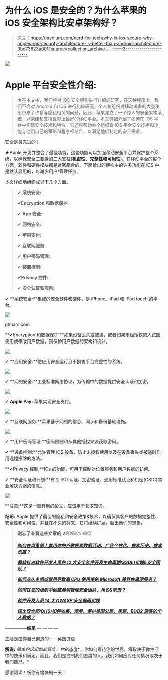 # 为什么 iOS 是安全的？为什么苹果的 iOS 安全架构比安卓架构好？

> 原文：<https://medium.com/nerd-for-tech/why-is-ios-secure-why-apples-ios-security-architecture-is-better-than-android-architecture-3bd73823a001?source=collection_archive---------3----------------------->

![](img/1b58423a6fe10575a3a4310e0174c123.png)

# Apple 平台安全性介绍:

> ★在本文中，我们将对 iOS 安全架构进行详细的研究，在这种程度上，我们不会对 Android 和 iOS 进行比较研究。个人和组织对移动设备的大量使用带来了许多与隐私相关的问题。因此，苹果建立了一个惊人的安全架构系统，以创建和支持世界上最好的移动平台。本文详细介绍了如何在 iOS 平台中实现安全技术和特性。它还将帮助单个组织将 iOS 平台安全技术和功能与他们自己的策略和程序相结合，以满足他们特定的安全需求。

安全是最先进的！

★Apple 开发并整合了最佳功能，这些功能可以加强移动安全平台并保护整个系统，以确保安全三要素的三大支柱(**机密性、完整性和可用性**)。在移动平台的每个方面，软件和硬件模块都是紧密耦合的。下面给出的架构中的许多功能在 iOS 中是默认启用的，以减少用户/管理任务。

本文详细地组织成以下几个方面。

> ✔ **系统安全:**
> 
> **✔Encryption 和数据保护:**
> 
> ✔ **App 安全:**
> 
> ✔ **网络安全:**
> 
> ✔ **苹果支付:**
> 
> ✔ **互联网服务:**
> 
> ✔ **用户密码管理:**
> 
> ✔ **装置控制:**
> 
> **✔Privacy 控件:**
> 
> ✔ **安全认证和项目:**

✔ **系统安全:**集成的安全软件和硬件，是 iPhone、iPad 和 iPod touch 的平台。

![](img/0fdf8aeb28e8cff5ccc7aa574644a714.png)

gtmars.com

**✔Encryption 和数据保护:**如果设备丢失或被盗，或者如果未经授权的人试图使用或修改用户数据，则保护用户数据的架构和设计。

![](img/347adcc76a7e7386e8bf6bb68e0d2fa8.png)

✔ **应用安全:**使应用安全运行且不损害平台完整性的系统。

![](img/2f710df01692dee86c245e7d96e208af.png)

✔ **网络安全:**工业标准网络协议，为传输中的数据提供安全认证和加密。

![](img/06ae7697c1f668d3a1b6d64e424de76e.png)

✔ **Apple Pay:** 苹果实现安全支付。

![](img/acd2aa605ce0d0ad970fb7cd10c040a0.png)

✔ **互联网服务:**苹果基于网络的信息、同步和备份基础设施。

![](img/bdde1fa4dd28edd1ca17cb60941beb8d.png)

✔ **用户密码管理:**密码限制和从其他授权来源获取密码。

✔ **设备控制:**允许管理 iOS 设备、防止未授权使用以及在设备丢失或被盗时启用远程擦除的方法。

**✔Privacy 控制:**IOs 的功能，可用于控制对位置服务和用户数据的访问。

✔ **安全认证和计划:**有关 ISO 认证、加密验证、通用标准认证和机密(CSfC)商业解决方案的信息。

![](img/1722603cfd063c99445a8925b3e09f63.png)

**注意:**这是一篇有用的论文，应该用于获取知识。

**结论:** Apple 提供了最佳的隐私和安全政策&技术，以确保其客户的数据完整性、安全性和可用性，并且在不久的将来，它将继续扩展，超出他们的想象。

> **别忘了查看这些文章的** *⬇️最好的小镇*😉
> 
> [***如何在浏览器上禁用你的谷歌搜索数据活动、广告个性化、搜索历史、搜索设置？***](/faun/how-to-disable-your-google-search-data-activity-ad-personalization-search-history-search-e713948cf1ae)
> 
> [***微软针对软件开发人员的 12 大安全软件开发生命周期(SSDL)实践&安全团队？***](/faun/microsofts-top-12-secure-software-development-lifecycle-ssdl-practices-for-software-developers-f54176667fb5)
> 
> [***如何永久关闭或禁用导致高 CPU 使用率的 Microsoft 兼容性遥测服务？***](/faun/how-can-i-permanently-turn-off-or-disable-the-microsoft-compatibility-telemetry-task-to-prevent-aa9f0a264295)
> 
> [***如何在您的组织中创建漏洞管理安全团队、角色&职责？***](/faun/how-to-create-a-vulnerability-management-team-work-flow-chart-process-roles-and-be3eb1bad0d3)
> 
> [***软件开发人员 14 大 OWASP 安全编码实践***](/faun/top-14-owasp-secure-coding-practices-for-software-developers-5daef14734eb)
> 
> [***国土安全部(DHS)如何收集、使用、保护美国公民、居民、B1/B2 游客的个人数据？***](https://gtmars.medium.com/how-the-department-of-homeland-security-dhs-collect-use-protect-the-pii-data-of-u-s-7776e99e2611)

—————**结尾** — — — —

生活是由你自己创造的——英国谚语

**解说:** *简单的话却如此真实。你的*态度*，你如何看待你的世界，将取决于你生活中的快乐和满足。而且，我们是控制我们态度的人。我们如何应对任何情况取决于我们自己。*

感谢阅读！祝你有愉快的一天！